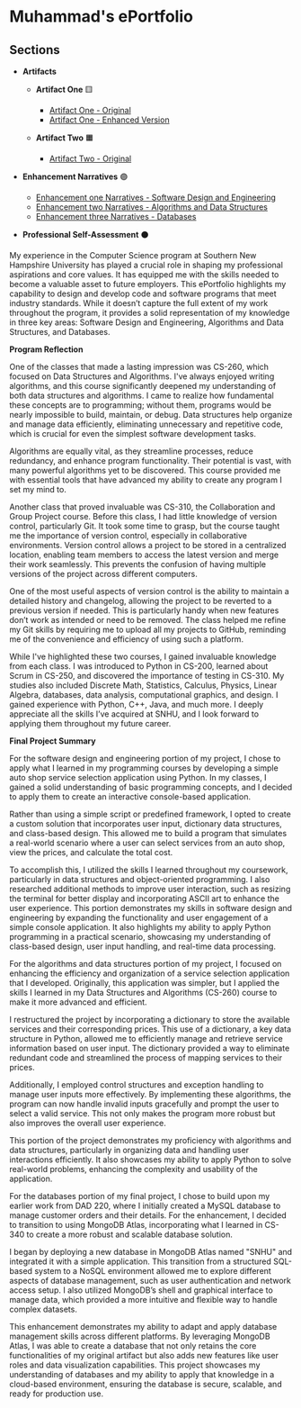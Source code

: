 # Muhammad's ePortfolio

## Sections
 
- **Artifacts**
  - **Artifact One** 🟨
    - [Artifact One - Original](https://github.com/mkhizer33/Muhammad-s-Portfolio/blob/main/Software%20Design%20and%20Engineering/OriginalAutoService.txt)
    - [Artifact One - Enhanced Version](https://github.com/mkhizer33/Muhammad-s-Portfolio/blob/main/Software%20Design%20and%20Engineering/EnhancedAutoService.py)
  
  - **Artifact Two** :orange_square:
    - [Artifact Two - Original](https://github.com/mkhizer33/Muhammad-s-Portfolio/blob/main/Databases/Original%20Database%20Artifact.docx)
       
- **Enhancement Narratives** :purple_circle:
  - [Enhancement one Narratives - Software Design and Engineering](https://github.com/mkhizer33/Muhammad-s-Portfolio/blob/main/Software%20Design%20and%20Engineering/3-2%20Milestone%20Two%20Enhancement%20One%20Software%20Design%20and%20Engineering.docx)
  - [Enhancement two Narratives - Algorithms and Data Structures](https://github.com/mkhizer33/Muhammad-s-Portfolio/blob/main/Algorithms%20and%20Data%20Structures/4-2%20Milestone%20Three%20Enhancement%20Two%20Algorithms%20and%20Data%20Structure.docx)
  - [Enhancement three Narratives - Databases](https://github.com/mkhizer33/Muhammad-s-Portfolio/blob/main/Databases/5-2%20Milestone%20Four%20Enhancement%20Three%20Databases.docx)

- **Professional Self-Assessment** ⚫

My experience in the Computer Science program at Southern New Hampshire University has played a crucial role in shaping my professional aspirations and core values. It has equipped me with the skills needed to become a valuable asset to future employers. This ePortfolio highlights my capability to design and develop code and software programs that meet industry standards. While it doesn’t capture the full extent of my work throughout the program, it provides a solid representation of my knowledge in three key areas: Software Design and Engineering, Algorithms and Data Structures, and Databases.

**Program Reflection**

One of the classes that made a lasting impression was CS-260, which focused on Data Structures and Algorithms. I've always enjoyed writing algorithms, and this course significantly deepened my understanding of both data structures and algorithms. I came to realize how fundamental these concepts are to programming; without them, programs would be nearly impossible to build, maintain, or debug. Data structures help organize and manage data efficiently, eliminating unnecessary and repetitive code, which is crucial for even the simplest software development tasks.

Algorithms are equally vital, as they streamline processes, reduce redundancy, and enhance program functionality. Their potential is vast, with many powerful algorithms yet to be discovered. This course provided me with essential tools that have advanced my ability to create any program I set my mind to.

Another class that proved invaluable was CS-310, the Collaboration and Group Project course. Before this class, I had little knowledge of version control, particularly Git. It took some time to grasp, but the course taught me the importance of version control, especially in collaborative environments. Version control allows a project to be stored in a centralized location, enabling team members to access the latest version and merge their work seamlessly. This prevents the confusion of having multiple versions of the project across different computers.

One of the most useful aspects of version control is the ability to maintain a detailed history and changelog, allowing the project to be reverted to a previous version if needed. This is particularly handy when new features don’t work as intended or need to be removed. The class helped me refine my Git skills by requiring me to upload all my projects to GitHub, reminding me of the convenience and efficiency of using such a platform.

While I've highlighted these two courses, I gained invaluable knowledge from each class. I was introduced to Python in CS-200, learned about Scrum in CS-250, and discovered the importance of testing in CS-310. My studies also included Discrete Math, Statistics, Calculus, Physics, Linear Algebra, databases, data analysis, computational graphics, and design. I gained experience with Python, C++, Java, and much more. I deeply appreciate all the skills I’ve acquired at SNHU, and I look forward to applying them throughout my future career.

**Final Project Summary**

For the software design and engineering portion of my project, I chose to apply what I learned in my programming courses by developing a simple auto shop service selection application using Python. In my classes, I gained a solid understanding of basic programming concepts, and I decided to apply them to create an interactive console-based application.

Rather than using a simple script or predefined framework, I opted to create a custom solution that incorporates user input, dictionary data structures, and class-based design. This allowed me to build a program that simulates a real-world scenario where a user can select services from an auto shop, view the prices, and calculate the total cost.

To accomplish this, I utilized the skills I learned throughout my coursework, particularly in data structures and object-oriented programming. I also researched additional methods to improve user interaction, such as resizing the terminal for better display and incorporating ASCII art to enhance the user experience. This portion demonstrates my skills in software design and engineering by expanding the functionality and user engagement of a simple console application. It also highlights my ability to apply Python programming in a practical scenario, showcasing my understanding of class-based design, user input handling, and real-time data processing.

For the algorithms and data structures portion of my project, I focused on enhancing the efficiency and organization of a service selection application that I developed. Originally, this application was simpler, but I applied the skills I learned in my Data Structures and Algorithms (CS-260) course to make it more advanced and efficient.

I restructured the project by incorporating a dictionary to store the available services and their corresponding prices. This use of a dictionary, a key data structure in Python, allowed me to efficiently manage and retrieve service information based on user input. The dictionary provided a way to eliminate redundant code and streamlined the process of mapping services to their prices.

Additionally, I employed control structures and exception handling to manage user inputs more effectively. By implementing these algorithms, the program can now handle invalid inputs gracefully and prompt the user to select a valid service. This not only makes the program more robust but also improves the overall user experience.

This portion of the project demonstrates my proficiency with algorithms and data structures, particularly in organizing data and handling user interactions efficiently. It also showcases my ability to apply Python to solve real-world problems, enhancing the complexity and usability of the application.

For the databases portion of my final project, I chose to build upon my earlier work from DAD 220, where I initially created a MySQL database to manage customer orders and their details. For the enhancement, I decided to transition to using MongoDB Atlas, incorporating what I learned in CS-340 to create a more robust and scalable database solution.

I began by deploying a new database in MongoDB Atlas named "SNHU" and integrated it with a simple application. This transition from a structured SQL-based system to a NoSQL environment allowed me to explore different aspects of database management, such as user authentication and network access setup. I also utilized MongoDB’s shell and graphical interface to manage data, which provided a more intuitive and flexible way to handle complex datasets.

This enhancement demonstrates my ability to adapt and apply database management skills across different platforms. By leveraging MongoDB Atlas, I was able to create a database that not only retains the core functionalities of my original artifact but also adds new features like user roles and data visualization capabilities. This project showcases my understanding of databases and my ability to apply that knowledge in a cloud-based environment, ensuring the database is secure, scalable, and ready for production use.
